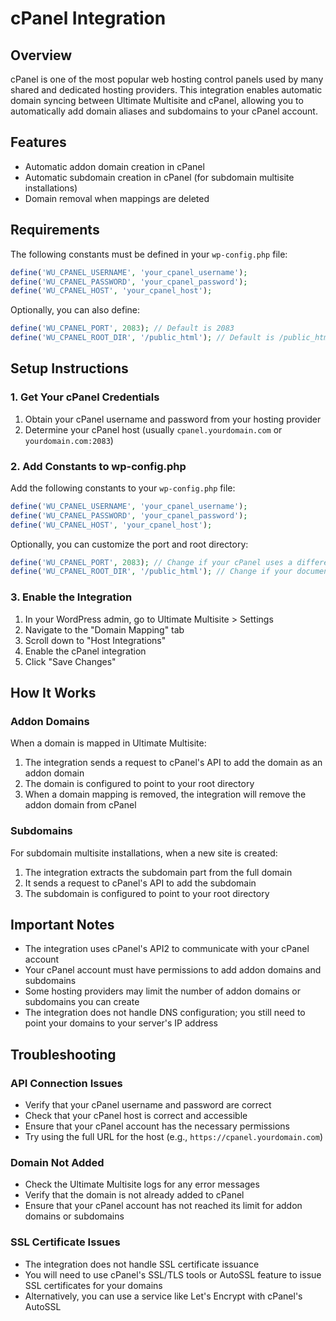 # cPanel Integration

## Overview
cPanel is one of the most popular web hosting control panels used by many shared and dedicated hosting providers. This integration enables automatic domain syncing between Ultimate Multisite and cPanel, allowing you to automatically add domain aliases and subdomains to your cPanel account.

## Features
- Automatic addon domain creation in cPanel
- Automatic subdomain creation in cPanel (for subdomain multisite installations)
- Domain removal when mappings are deleted

## Requirements
The following constants must be defined in your `wp-config.php` file:

```php
define('WU_CPANEL_USERNAME', 'your_cpanel_username');
define('WU_CPANEL_PASSWORD', 'your_cpanel_password');
define('WU_CPANEL_HOST', 'your_cpanel_host');
```

Optionally, you can also define:

```php
define('WU_CPANEL_PORT', 2083); // Default is 2083
define('WU_CPANEL_ROOT_DIR', '/public_html'); // Default is /public_html
```

## Setup Instructions

### 1. Get Your cPanel Credentials

1. Obtain your cPanel username and password from your hosting provider
2. Determine your cPanel host (usually `cpanel.yourdomain.com` or `yourdomain.com:2083`)

### 2. Add Constants to wp-config.php

Add the following constants to your `wp-config.php` file:

```php
define('WU_CPANEL_USERNAME', 'your_cpanel_username');
define('WU_CPANEL_PASSWORD', 'your_cpanel_password');
define('WU_CPANEL_HOST', 'your_cpanel_host');
```

Optionally, you can customize the port and root directory:

```php
define('WU_CPANEL_PORT', 2083); // Change if your cPanel uses a different port
define('WU_CPANEL_ROOT_DIR', '/public_html'); // Change if your document root is different
```

### 3. Enable the Integration

1. In your WordPress admin, go to Ultimate Multisite > Settings
2. Navigate to the "Domain Mapping" tab
3. Scroll down to "Host Integrations"
4. Enable the cPanel integration
5. Click "Save Changes"

## How It Works

### Addon Domains

When a domain is mapped in Ultimate Multisite:

1. The integration sends a request to cPanel's API to add the domain as an addon domain
2. The domain is configured to point to your root directory
3. When a domain mapping is removed, the integration will remove the addon domain from cPanel

### Subdomains

For subdomain multisite installations, when a new site is created:

1. The integration extracts the subdomain part from the full domain
2. It sends a request to cPanel's API to add the subdomain
3. The subdomain is configured to point to your root directory

## Important Notes

- The integration uses cPanel's API2 to communicate with your cPanel account
- Your cPanel account must have permissions to add addon domains and subdomains
- Some hosting providers may limit the number of addon domains or subdomains you can create
- The integration does not handle DNS configuration; you still need to point your domains to your server's IP address

## Troubleshooting

### API Connection Issues
- Verify that your cPanel username and password are correct
- Check that your cPanel host is correct and accessible
- Ensure that your cPanel account has the necessary permissions
- Try using the full URL for the host (e.g., `https://cpanel.yourdomain.com`)

### Domain Not Added
- Check the Ultimate Multisite logs for any error messages
- Verify that the domain is not already added to cPanel
- Ensure that your cPanel account has not reached its limit for addon domains or subdomains

### SSL Certificate Issues
- The integration does not handle SSL certificate issuance
- You will need to use cPanel's SSL/TLS tools or AutoSSL feature to issue SSL certificates for your domains
- Alternatively, you can use a service like Let's Encrypt with cPanel's AutoSSL
